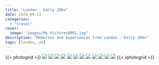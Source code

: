 ```yaml
---
title: "London - Early 200s"
date: 2020-09-13
categories:
  - "travel"
cover:
  image: "images/My-Pictures0001.jpg"
description: "Memories and experiences from London - Early 200s"
tags: [london, uk]
---
```


{{< photogrid >}}
![](images/0CA8F67D-0B81-405F-9961-CA4A4A7FBAE5-1024x682.jpg)
![](images/0D998708-3CBE-4A25-BE6C-787BC62D5A30-1024x682.jpg)
![](images/184C9670-1030-471A-95A9-9FF48AF408E2-682x1024.jpg)
![](images/610E4E1F-6759-46BB-9A2C-8DAA56D214D9-1024x682.jpg)
![](images/80900D9F-5C86-43B5-8DF8-F6C6838AF26C-1024x682.jpg)
![](images/105897D5-62F2-44A7-BCCD-8CAE4E85A867-682x1024.jpg)
![](images/CEA52C5D-67D3-4BE3-AC2B-7B1C4178DC2B-1024x682.jpg)
![](images/E976C01F-ADB4-4FE3-BC4E-E47373442E5C-1024x682.jpg)
![](images/ED0F7E03-1264-4908-9A50-876EECDFE479-1024x682.jpg)
![](images/EED54A5A-64DD-4F36-8782-9534281991A2-682x1024.jpg)
![](images/My-Pictures0001-1024x682.jpg)
![](images/My-Pictures00011-1024x682.jpg)
{{< /photogrid >}}
